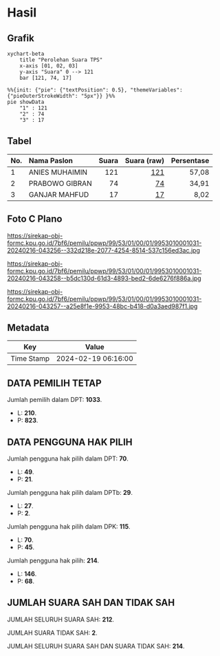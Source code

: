 # Hasil

## Grafik

```mermaid
xychart-beta
    title "Perolehan Suara TPS"
    x-axis [01, 02, 03]
    y-axis "Suara" 0 --> 121
    bar [121, 74, 17]
```

```mermaid
%%{init: {"pie": {"textPosition": 0.5}, "themeVariables": {"pieOuterStrokeWidth": "5px"}} }%%
pie showData
    "1" : 121
    "2" : 74
    "3" : 17
```

## Tabel

| No. | Nama Paslon    | Suara | Suara (raw) | Persentase |
|:--- |:-------------- | -----:| -----------:| ----------:|
| 1   | ANIES MUHAIMIN | 121   | [121][p-1]  | 57,08      |
| 2   | PRABOWO GIBRAN | 74    | [74][p-2]   | 34,91      |
| 3   | GANJAR MAHFUD  | 17    | [17][p-3]   | 8,02       |


[p-1]: https://github.com/gigit-pemilu/pemilu-2024-99-luar-negeri/blob/main/pilpres/hitung-suara/sub/99-luar-negeri/sub/53-jeddah-arab-saudi/sub/01-jeddah-arab-saudi/sub/0001-jeddah-arab-saudi/sub/031-ksk-019/sub/paslon-1.txt
[p-2]: https://github.com/gigit-pemilu/pemilu-2024-99-luar-negeri/blob/main/pilpres/hitung-suara/sub/99-luar-negeri/sub/53-jeddah-arab-saudi/sub/01-jeddah-arab-saudi/sub/0001-jeddah-arab-saudi/sub/031-ksk-019/sub/paslon-2.txt
[p-3]: https://github.com/gigit-pemilu/pemilu-2024-99-luar-negeri/blob/main/pilpres/hitung-suara/sub/99-luar-negeri/sub/53-jeddah-arab-saudi/sub/01-jeddah-arab-saudi/sub/0001-jeddah-arab-saudi/sub/031-ksk-019/sub/paslon-3.txt

## Foto C Plano

https://sirekap-obj-formc.kpu.go.id/7bf6/pemilu/ppwp/99/53/01/00/01/9953010001031-20240216-043256--332d218e-2077-4254-8514-537c156ed3ac.jpg

https://sirekap-obj-formc.kpu.go.id/7bf6/pemilu/ppwp/99/53/01/00/01/9953010001031-20240216-043258--b5dc130d-61d3-4893-bed2-6de6276f886a.jpg

https://sirekap-obj-formc.kpu.go.id/7bf6/pemilu/ppwp/99/53/01/00/01/9953010001031-20240216-043257--a25e8f1e-9953-48bc-b418-d0a3aed987f1.jpg


## Metadata

| Key        | Value               |
| ---------- | ------------------- |
| Time Stamp | 2024-02-19 06:16:00 |


## DATA PEMILIH TETAP

Jumlah pemilih dalam DPT: **1033**.
 * L: **210**.
 * P: **823**.

## DATA PENGGUNA HAK PILIH

Jumlah pengguna hak pilih dalam DPT: **70**.
 * L: **49**.
 * P: **21**.

Jumlah pengguna hak pilih dalam DPTb: **29**.
 * L: **27**.
 * P: **2**.

Jumlah pengguna hak pilih dalam DPK: **115**.
 * L: **70**.
 * P: **45**.

Jumlah pengguna hak pilih: **214**.
 * L: **146**.
 * P: **68**.

## JUMLAH SUARA SAH DAN TIDAK SAH

JUMLAH SELURUH SUARA SAH: **212**.

JUMLAH SUARA TIDAK SAH: **2**.

JUMLAH SELURUH SUARA SAH DAN SUARA TIDAK SAH: **214**.


